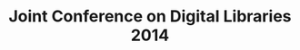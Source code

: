 ---
dateStart: 2014-09-08
dateEnd: 2014-09-12
title: "Joint Conference on Digital Libraries 2014"
venue: "Joint Conference on Digital Libraries 2014"
organizer:
credit: "Places & Spaces"
city: London
state:
country: United Kingdom
pdfLink:
venueImages:
 - sm: image01.sm.jpg
   lg: image01.lg.jpg
---